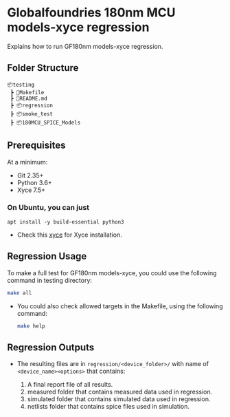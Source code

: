 # Globalfoundries 180nm MCU models-xyce regression

Explains how to run GF180nm models-xyce regression.

## Folder Structure

```text
📦testing
 ┣ 📜Makefile
 ┣ 📜README.md
 ┣ 📦regression
 ┣ 📦smoke_test
 ┣ 📦180MCU_SPICE_Models
 ```

## Prerequisites

At a minimum:

- Git 2.35+
- Python 3.6+
- Xyce 7.5+

### On Ubuntu, you can just

`apt install -y build-essential python3`

- Check this [xyce](https://xyce.sandia.gov/documentation-tutorials/building-guide/) for Xyce installation.

## Regression Usage

To make a full test for GF180nm models-xyce, you could use the following command in testing directory:

```bash
make all
```

- You could also check allowed targets in the Makefile, using the following command:

    ```bash
    make help
    ```

## **Regression Outputs**

- The resulting files are in `regression/<device_folder>/` with name of `<device_name><options>` that contains:

    1. A final report file of all results.
    2. measured folder that contains measured data used in regression.
    3. simulated folder that contains simulated data used in regression.
    4. netlists folder that contains spice files used in simulation.
